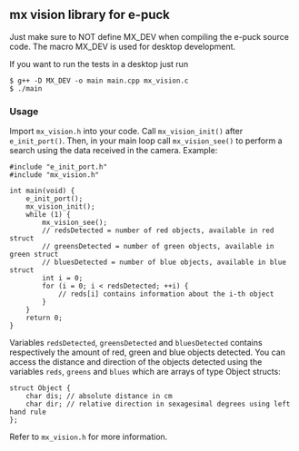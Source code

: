 ## mx vision library for e-puck

Just make sure to NOT define MX_DEV when compiling the e-puck source code.  The macro MX_DEV is used for desktop development.

If you want to run the tests in a desktop just run

    $ g++ -D MX_DEV -o main main.cpp mx_vision.c
    $ ./main

### Usage

Import ```mx_vision.h``` into your code. Call ```mx_vision_init()``` after ```e_init_port()```. Then, in your main loop call ```mx_vision_see()``` to perform a search using the data received in the camera. Example:

    #include "e_init_port.h"
    #include "mx_vision.h"

    int main(void) {
    	e_init_port();
    	mx_vision_init();
    	while (1) {
    		mx_vision_see();
    		// redsDetected = number of red objects, available in red struct
    		// greensDetected = number of green objects, available in green struct
    		// bluesDetected = number of blue objects, available in blue struct
            int i = 0;
            for (i = 0; i < redsDetected; ++i) {
                // reds[i] contains information about the i-th object
            }
    	}
    	return 0;
    }

Variables ```redsDetected```, ```greensDetected``` and ```bluesDetected``` contains respectively the amount of red, green and blue objects detected. You can access the distance and direction of the objects detected using the variables ```reds```, ```greens``` and ```blues``` which are arrays of type Object structs:

    struct Object {
    	char dis; // absolute distance in cm
    	char dir; // relative direction in sexagesimal degrees using left hand rule
    };

Refer to ```mx_vision.h``` for more information.
